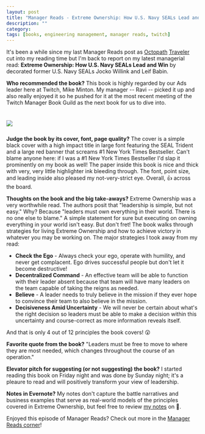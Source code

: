 ```yaml
---
layout: post
title: "Manager Reads - Extreme Ownership: How U.S. Navy SEALs Lead and Win"
description: ""
category: 
tags: [books, engineering management, manager reads, twitch]
---
```


It's been a while since my last Manager Reads post as [Octopath][3] [Traveler][4] cut into my reading time but I'm back to report on my latest managerial read: **Extreme Ownership: How U.S. Navy SEALs Lead and Win** by decorated former U.S. Navy SEALs Jocko Willink and Leif Babin.

**Who recommended the book?** This book is highly regarded by our Ads leader here at Twitch, Mike Minton. My manager -- Ravi -- picked it up and also really enjoyed it so he pushed for it at the most recent meeting of the Twitch Manager Book Guild as the next book for us to dive into.

<div>
	<img class="rounded-corners" style="max-width: 500px; border: 1px; margin-top: 24px;" src="{{ site.images2018 }}/09-12/extreme.png"/>
	<p class="caption-text" style="line-height: 1.5em; margin-bottom: 24px;"><strong></strong></p>
</div>

**Judge the book by its cover, font, page quality?** The cover is a simple black cover with a high impact title in large font featuring the SEAL Trident and a large red banner that screams #1 New York Times Bestseller. Can't blame anyone here: if I was a #1 New York Times Bestseller I'd slap it prominently on my book as well! The paper inside this book is nice and thick with very, very little highlighter ink bleeding through. The font, point size, and leading inside also pleased my not-very-strict eye. Overall, 👍 across the board.

**Thoughts on the book and the big take-aways?** Extreme Ownership was a very worthwhile read. The authors posit that "leadership is simple, but not easy." Why? Because "leaders must own everything in their world. There is no one else to blame." A simple statement for sure but executing on owning everything in your world isn't easy. But don't fret! The book walks through strategies for living Extreme Ownership and how to achieve victory in whatever you may be working on. The major strategies I took away from my read:

* **Check the Ego** - Always check your ego, operate with humility, and never get complacent. Ego drives successful people but don't let it become destructive!
* **Decentralized Command** - An effective team will be able to function with their leader absent because that team will have many leaders on the team capable of taking the reigns as needed.
* **Believe** - A leader needs to truly believe in the mission if they ever hope to convince their team to also believe in the mission.
* **Decisiveness Amid Uncertainty** - We will never be certain about what's the right decision so leaders must be able to make a decision within this uncertainty and course-correct as more information reveals itself.

And that is only 4 out of 12 principles the book covers! 😲

**Favorite quote from the book?** "Leaders must be free to move to where they are most needed, which changes throughout the course of an operation."

**Elevator pitch for suggesting (or not suggesting) the book?** I started reading this book on Friday night and was done by Sunday night; it's a pleaure to read and will positively transform your view of leadership. 

**Notes in Evernote?** My notes don't capture the battle narratives and business examples that serve as real-world models of the principles covered in Extreme Ownership, but feel free to review [my notes][1] on 🐘.

Enjoyed this episode of Manager Reads? Check out more in the [Manager Reads corner][2]!

[1]: https://www.evernote.com/l/AOSjn34YhEtAO6dUsrgS51aBacUEnXOHtlw
[2]: {{site.base_url}}/archive/#manager+reads

[3]: {{site.base_url}}/2018/06/16/e3-2018-hype-starts-now/
[4]: {{site.base_url}}/2018/07/14/audio-octopath-traveler/
